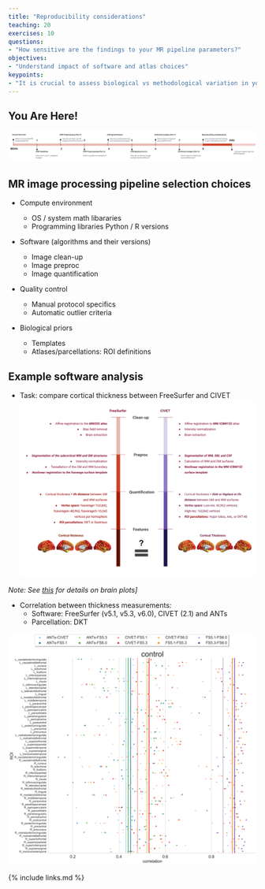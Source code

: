 ```yaml
---
title: "Reproducibility considerations"
teaching: 20
exercises: 10
questions:
- "How sensitive are the findings to your MR pipeline parameters?"
objectives:
- "Understand impact of software and atlas choices"
keypoints:
- "It is crucial to assess biological vs methodological variation in your findings to avoid reproducibility crisis."
---
```

## You Are Here!
![course_flow](../fig/episode_8/Course_flow_8.png)

## MR image processing pipeline selection choices
- Compute environment 
    - OS / system math libararies 
    - Programming libraries Python / R versions

- Software (algorithms and their versions)
    - Image clean-up
    - Image preproc
    - Image quantification

- Quality control
    - Manual protocol specifics
    - Automatic outlier criteria

- Biological priors
    - Templates 
    - Atlases/parcellations: ROI definitions

## Example software analysis

- Task: compare cortical thickness between FreeSurfer and CIVET
![reproducibility](../fig/episode_8/Reproducibility.png)

_Note: See [this]([https://academic.oup.com/cercor/article/30/9/5014/5831485]) for details on brain plots]_

- Correlation between thickness measurements:
  - Software: FreeSurfer (v5.1, v5.3, v6.0), CIVET (2.1) and ANTs
  - Parcellation: DKT
    
![software_compare](../fig/episode_8/CT_compare_software.png)

{% include links.md %}

